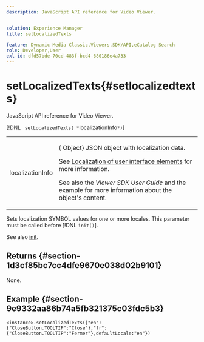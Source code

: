 ```yaml
---
description: JavaScript API reference for Video Viewer.


solution: Experience Manager
title: setLocalizedTexts

feature: Dynamic Media Classic,Viewers,SDK/API,eCatalog Search
role: Developer,User
exl-id: dfd57bde-70cd-483f-bcd4-680186e4a733
---
```

# setLocalizedTexts{#setlocalizedtexts}

JavaScript API reference for Video Viewer.

 [!DNL ` setLocalizedTexts( *`localizationInfo`*)`]

<table id="table_896DFF34A68A403DB93A6D597461A573"> 
 <tbody> 
  <tr> 
   <td colname="col1"> <p> <span class="codeph"> <span class="varname"> localizationInfo</span> </span> </p> </td> 
   <td colname="col2"> <p> {<span class="codeph"> Object</span>} JSON object with localization data. </p> <p>See <a href="../../../c-html5-s7-aem-asset-viewers/c-html5-20-ecatalog-viewer-about/c-html5-20-ecatalog-viewer-localization.md#concept-cbfc39344c494eb7b9f6a272cff0cc74" format="dita" scope="local"> Localization of user interface elements</a> for more information. </p> <p>See also the <i>Viewer SDK User Guide</i> and the example for more information about the object's content. </p> </td> 
  </tr> 
 </tbody> 
</table>

Sets localization SYMBOL values for one or more locales. This parameter must be called before [!DNL `init()`].

See also [init](../../../c-html5-s7-aem-asset-viewers/c-html5-20-ecatalog-viewer-about/c-html5-20-ecatalog-viewer-javascriptapiref/r-html5-ecatalog-viewer-20-javascriptapiref-init.md#reference-aee94dd92a28410784f7a1792e28683b).

## Returns {#section-1d3cf85bc7cc4dfe9670e038d02b9101}

None.

## Example {#section-9e9332aa86b74a5fb321375c03fdc5b3}

```
<instance>.setLocalizedTexts({"en":{"CloseButton.TOOLTIP":"Close"},"fr":{"CloseButton.TOOLTIP":"Fermer"},defaultLocale:"en"})
```
